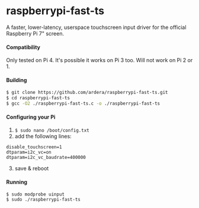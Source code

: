 # raspberrypi-fast-ts
A faster, lower-latency, userspace touchscreen input driver for the official Raspberry Pi 7" screen.

#### Compatibility
Only tested on Pi 4. It's possible it works on Pi 3 too. Will not work on Pi 2 or 1.

#### Building
```bash
$ git clone https://github.com/ardera/raspberrypi-fast-ts.git
$ cd raspberrypi-fast-ts
$ gcc -O2 ./raspberrypi-fast-ts.c -o ./raspberrypi-fast-ts
```

#### Configuring your Pi
1. `$ sudo nano /boot/config.txt`
2. add the following lines:
```
disable_touchscreen=1
dtparam=i2c_vc=on
dtparam=i2c_vc_baudrate=400000
```
3. save & reboot

#### Running
```
$ sudo modprobe uinput
$ sudo ./raspberrypi-fast-ts
```
